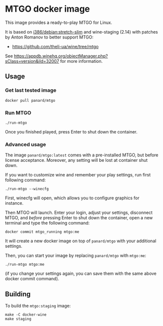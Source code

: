 # MTGO docker image

This image provides a ready-to-play MTGO for Linux.

It is based on [i386/debian:stretch-slim](https://hub.docker.com/r/i386/debian/) and wine-staging (2.14) with patches by Anton Romanov to better support MTGO:
- https://github.com/theli-ua/wine/tree/mtgo

See https://appdb.winehq.org/objectManager.php?sClass=version&iId=32007 for more information.

## Usage

### Get last tested image

```
docker pull panard/mtgo
```

### Run MTGO

```
./run-mtgo
```

Once you finished played, press Enter to shut down the container.

### Advanced usage

The image `panard/mtgo:latest` comes with a pre-installed MTGO, but before license acceptance.
Moreover, any setting will be lost at container shut down.

If you want to customize wine and remember your play settings, run first following command:
```
./run-mtgo --winecfg
```
First, winecfg will open, which allows you to configure graphics for instance.

Then MTGO will launch. Enter your login, adjust your settings, disconnect MTGO, and _before_ pressing Enter to shut down the container, open a new terminal and type the following command:

```
docker commit mtgo_running mtgo:me
```
It will create a new docker image on top of `panard/mtgo` with your additional settings.

Then, you can start your image by replacing `panard/mtgo` with `mtgo:me`:

```
./run-mtgo mtgo:me
```

(if you change your settings again, you can save them with the same above docker commit command).


## Building

To build the `mtgo:staging` image:
```
make -C docker-wine
make staging
```


